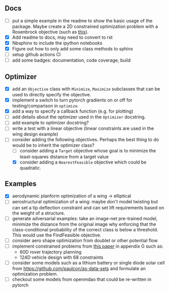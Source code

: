 ## Docs

- [ ] put a simple example in the readme to show the basic usage of the package.
      Maybe create a 2D constrained optimization problem with a
      Rosenbrock objective (such as [this](https://bit.ly/3AVCIUY)).
- [x] Add readme to docs, may need to convert to rst
- [x] Nbsphinx to include the ipython notebooks
- [x] Figure out how to only add some class methods to sphinx
- [ ] setup github actions CI
- [ ] add some badges: documentation, code coverage, build

## Optimizer

- [x] add an `Objective` class with `Minimize`, `Maximize` subclasses that can be used to directly specify the objective.
- [x] implement a switch to turn pytorch gradients on or off for testing/comparison in `optimize`.
- [x] add a way to specify a callback function (e.g. for plotting)
- [ ] add details about the optimizer used in the `Optimizer` docstring.
- [ ] add example to optimizer docstring?
- [ ] write a test with a linear objective (linear constraints are used in the wing design example)
- [ ] consider adding the following objectives. Perhaps the best thing to do would be to inherit the optimizer class?
  - [ ] consider adding a `Target` objective whose goal is to minimize the least-squares distance from a target value
  - [x] consider adding a `NearestFeasible` objective which could be quadratic.

## Examples

- [x] aerodynamic planform optimization of a wing -> elliptical
- [ ] aerostructural optimization of a wing: maybe don't model twisting but can set a tip deflection constraint
      and can set lift requirements based on the weight of a structure.
- [ ] generate adversarial examples: take an image-net pre-trained model, minimize the distance from the original image why
      enforcing that the class-conditional probability of the correct class is below a threshold. This would
      use the FindFeasible objective.
- [ ] consider aero shape optimization from doublet or other potential flow
- [ ] implement constrained problems from [this paper](https://arxiv.org/abs/2002.08526) in appendix G such as:
  - 60D rover trajectory planning
  - 124D vehicle design with 68 constraints
- [ ] consider some models such as a lithium battery or single diode solar cell from https://github.com/paulcon/as-data-sets
      and formulate an optimization problem.
- [ ] checkout some models from openmdao that could be re-written in pytorch
